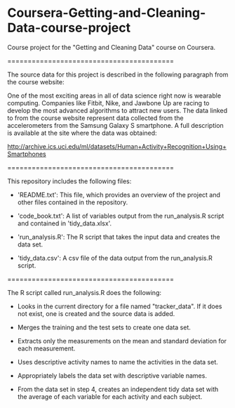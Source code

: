 # Coursera-Getting-and-Cleaning-Data-course-project
Course project for the "Getting and Cleaning Data" course on Coursera.

=========================================

The source data for this project is described in the following paragraph from the course website:

One of the most exciting areas in all of data science right now is wearable computing. Companies like Fitbit, Nike, and Jawbone Up are racing to develop the most advanced algorithms to attract new users. The data linked to from the course website represent data collected from the accelerometers from the Samsung Galaxy S smartphone. A full description is available at the site where the data was obtained:

http://archive.ics.uci.edu/ml/datasets/Human+Activity+Recognition+Using+Smartphones


=========================================

This repository includes the following files:

- 'README.txt': This file, which provides an overview of the project and other files contained in the repository.

- 'code_book.txt': A list of variables output from the run_analysis.R script and contained in 'tidy_data.xlsx'.

- 'run_analysis.R': The R script that takes the input data and creates the data set.

- 'tidy_data.csv': A csv file of the data output from the run_analysis.R script.


=========================================

The R script called run_analysis.R does the following:

- Looks in the current directory for a file named "tracker_data". If it does not exist, one is created and the source data is added.

- Merges the training and the test sets to create one data set.

- Extracts only the measurements on the mean and standard deviation for each measurement.

- Uses descriptive activity names to name the activities in the data set.

- Appropriately labels the data set with descriptive variable names.

- From the data set in step 4, creates an independent tidy data set with the average of each variable for each activity and each subject.
